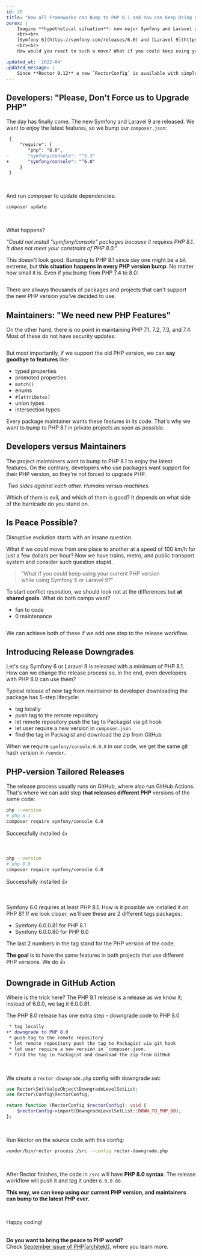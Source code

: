 ```yaml
---
id: 28
title: "How all Frameworks can Bump to PHP 8.1 and You can Keep Using Older PHP"
perex: |
    Imagine **hypothetical situation**: new major Symfony and Laravel are released in December 2021. We'll already have PHP 8.1 out by that time. There have been a lot of positive vibes about new PHP versions in the last year, so let's say the frameworks will take a brave leap forward.
    <br><br>
    [Symfony 6](https://symfony.com/releases/6.0) and [Laravel 9](https://blog.laravel.com/laravel-9-release-date) will require PHP 8.1 as a minimal version in their `composer.json`.
    <br><br>
    How would you react to such a move? What if you could keep using your current PHP version while using Symfony 6 or Laravel 9?

updated_at: '2022-04'
updated_message: |
    Since **Rector 0.12** a new `RectorConfig` is available with simpler and easier to use config methods.
---
```


## Developers: "Please, Don't Force us to Upgrade PHP"

The day has finally come. The new Symfony and Laravel 9 are released. We want to enjoy the latest features, so we bump our `composer.json`:

```diff
 {
     "require": {
        "php": "8.0",
-       "symfony/console": "^5.3"
+       "symfony/console": "^6.0"
     }
 }
```

<br>

And run composer to update dependencies:

```bash
composer update
```

<br>

What happens?

*"Could not install "symfony/console" packages because it requires PHP 8.1.<br>It does not meet your constraint of PHP 8.0."*

This doesn't look good. Bumping to PHP 8.1 since day one might be a bit extreme, but **this situation happens in every PHP version bump**. No matter how small it is. Even if you bump from PHP 7.4 to 8.0:

<img src="/assets/images/blog/2021/downgrade_fail_version.gif" alt="" style="max-width: 35em" class="img-thumbnail">

There are always thousands of packages and projects that can't support the new PHP version you've decided to use.

## Maintainers: "We need new PHP Features"

On the other hand, there is no point in maintaining PHP 7.1, 7.2, 7.3, and 7.4. Most of these do not have security updates:

<a href="https://www.php.net/supported-versions.php">
    <img src="/assets/images/blog/2021/downgrade_php_versions.png" alt="" style="max-width: 35em" class="img-thumbnail">
</a>

But most importantly, if we support the old PHP version, we can **say goodbye to features** like:

* typed properties
* promoted properties
* `match()`
* enums
* `#[attributes]`
* union types
* intersection types

Every package maintainer wants these features in its code. That's why we want to bump to PHP 8.1 in private projects as soon as possible.

## Developers versus Maintainers

The project maintainers want to bump to PHP 8.1 to enjoy the latest features. On the contrary, developers who use packages want support for their PHP version, so they're not forced to upgrade PHP.

<img src="/assets/images/blog/2021/matrix-versus.jpg" alt="" style="max-width: 35em" class="img-thumbnail">
<em>Two sides against each other. Humans versus machines.</em>

<br>

Which of them is evil, and which of them is good? It depends on what side of the barricade do you stand on.

## Is Peace Possible?

Disruptive evolution starts with an insane question.

What if we could move from one place to another at a speed of 100 km/h for just a few dollars per hour? Now we have trains, metro, and public transport system and consider such question stupid.

<blockquote class="blockquote text-center mt-5 mb-5">
"What if you could keep using your current PHP version<br>
while using Symfony 6 or Laravel 9?"
</blockquote>

To start conflict resolution, we should look not at the differences but **at shared goals**. What do both camps want?

* fun to code
* 0 maintenance

<img src="/assets/images/blog/2021/downgrade_peace.jpg" alt="" style="max-width: 35em" class="img-thumbnail">

We can achieve both of these if we add one step to the release workflow.

## Introducing Release Downgrades

Let's say Symfony 6 or Laravel 9 is released with a minimum of PHP 8.1. How can we change the release process so, in the end, even developers with PHP 8.0 can use them?

Typical release of new tag from maintainer to developer downloading the package has 5-step lifecycle:

* tag locally
* push tag to the remote repository
* let remote repository push the tag to Packagist via git hook
* let user require a new version in `composer.json`
* find the tag in Packagist and download the zip from GitHub

When we require `symfony/console:6.0.0` in our code, we get the same git hash version in `/vendor`.

## PHP-version Tailored Releases

The release process usually runs on GitHub, where also run GitHub Actions. That's where we can add step **that releases different PHP** versions of the same code:

```bash
php --version
# php 8.1
composer require symfony/console 6.0
```

Successfully installed 👍

<br>

```bash
php --version
# php 8.0
composer require symfony/console 6.0
```

Successfully installed 👍

<br>

Symfony 6.0 requires at least PHP 8.1. How is it possible we installed it on PHP 8? If we look closer, we'll see these are 2 different tags packages:

- Symfony 6.0.0.81 for PHP 8.1
- Symfony 6.0.0.80 for PHP 8.0

The last 2 numbers in the tag stand for the PHP version of the code.

**The goal** is to have the same features in both projects that use different PHP versions. We do 👍

## Downgrade in GitHub Action

Where is the trick here? The PHP 8.1 release is a release as we know it; instead of 6.0.0, we tag it 6.0.0.81.

The PHP 8.0 release has one extra step - downgrade code to PHP 8.0

```diff
 * tag locally
+* downgrade to PHP 8.0
 * push tag to the remote repository
 * let remote repository push the tag to Packagist via git hook
 * let user require a new version in `composer.json.
 * find the tag in Packagist and download the zip from GitHub
```

<br>

We create a `rector-downgrade.php` config with downgrade set:

```php
use Rector\Set\ValueObject\DowngradeLevelSetList;
use Rector\Config\RectorConfig;

return function (RectorConfig $rectorConfig): void {
    $rectorConfig->import(DowngradeLevelSetList::DOWN_TO_PHP_80);
};
```

<br>

Run Rector on the source code with this config:

```bash
vendor/bin/rector process /src --config rector-downgrade.php
```

<br>

After Rector finishes, the code in `/src` will have **PHP 8.0 syntax**. The release workflow will push it and tag it under `6.0.0.80`.

**This way, we can keep using our current PHP version, and maintainers can bump to the latest PHP ever.**

<br>

Happy coding!

<br>

<div class="alert alert-success mt-5 mb-5" role="alert">
    <strong>Do you want to bring the peace to PHP world?</strong><br>
    Check <a href="https://www.phparch.com/magazine/2021/09/its-really-an-upgrade/">September issue of PHP[architekt]</a>, where you learn more.
</div>
